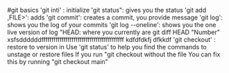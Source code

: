 #git basics
'git inti' : initialize
'git status": gives you the status
'git add ,FILE>': adds <File>
'git commit': creates a commit, you provide message
'git log': shows you the log of your commits
'git log --oneline': shows you the one live version of log
"HEAD: where you currently are 
git diff HEAD "Number"
xsfsddddddfffffffffffffffffffffffffffffffffffffffff
kdfdfdkfj
dfkkdf
'git checkout' <HASH> <FILE>: restore <FIle> to version in <HASH>
Use 'git status' to help you find the commands to unstage or restore files
If you run "git checkout <HASH> without the file
You can fix this by running  "git checkout main"